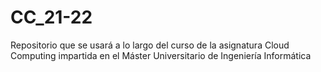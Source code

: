 # CC_21-22
Repositorio que se usará a lo largo del curso de la asignatura Cloud Computing impartida en el Máster Universitario de Ingeniería Informática
